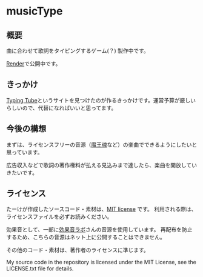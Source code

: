 # musicType

## 概要
曲に合わせて歌詞をタイピングするゲーム(？) 製作中です。

[Render](https://musictype.onrender.com/)で公開中です。

## きっかけ
[Typing Tube](https://typing-tube.net/)というサイトを見つけたのが作るきっかけです。運営予算が厳しいらしいので、代替になればいいと思ってます。

## 今後の構想
まずは、ライセンスフリーの音源（[魔王魂](https://maou.audio/)など）の楽曲でできるようにしたいと思っています。

広告収入などで歌詞の著作権料が払える見込みまで達したら、楽曲を開放していきたいです。

## ライセンス
たーけが作成したソースコード・素材は、[MIT license](https://opensource.org/license/MIT) です。
利用される際は、ライセンスファイルを必ずお読みください。

効果音として、一部に[効果音ラボ](https://soundeffect-lab.info/)さんの音源を使用しています。
再配布を防止するため、こちらの音源はネット上に公開することはできません。

その他のコード・素材は、著作者のライセンスに準じます。

My source code in the repository is licensed under the MIT License, see the LICENSE.txt file for details.
